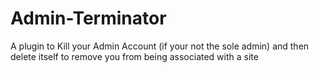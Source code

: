 # Admin-Terminator
A plugin to Kill your Admin Account (if your not the sole admin) and then delete itself to remove you from being associated with a site
